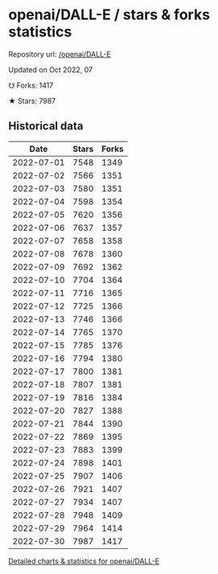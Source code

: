 # openai/DALL-E / stars & forks statistics

Repository url: [/openai/DALL-E](https://github.com/openai/DALL-E)

Updated on Oct 2022, 07

☋ Forks: 1417

★ Stars: 7987

## Historical data
| Date | Stars | Forks |
|------|-------|-------|
| 2022-07-01 | 7548 | 1349 | 
| 2022-07-02 | 7566 | 1351 | 
| 2022-07-03 | 7580 | 1351 | 
| 2022-07-04 | 7598 | 1354 | 
| 2022-07-05 | 7620 | 1356 | 
| 2022-07-06 | 7637 | 1357 | 
| 2022-07-07 | 7658 | 1358 | 
| 2022-07-08 | 7678 | 1360 | 
| 2022-07-09 | 7692 | 1362 | 
| 2022-07-10 | 7704 | 1364 | 
| 2022-07-11 | 7716 | 1365 | 
| 2022-07-12 | 7725 | 1366 | 
| 2022-07-13 | 7746 | 1366 | 
| 2022-07-14 | 7765 | 1370 | 
| 2022-07-15 | 7785 | 1376 | 
| 2022-07-16 | 7794 | 1380 | 
| 2022-07-17 | 7800 | 1381 | 
| 2022-07-18 | 7807 | 1381 | 
| 2022-07-19 | 7816 | 1384 | 
| 2022-07-20 | 7827 | 1388 | 
| 2022-07-21 | 7844 | 1390 | 
| 2022-07-22 | 7869 | 1395 | 
| 2022-07-23 | 7883 | 1399 | 
| 2022-07-24 | 7898 | 1401 | 
| 2022-07-25 | 7907 | 1406 | 
| 2022-07-26 | 7921 | 1407 | 
| 2022-07-27 | 7934 | 1407 | 
| 2022-07-28 | 7948 | 1409 | 
| 2022-07-29 | 7964 | 1414 | 
| 2022-07-30 | 7987 | 1417 | 


[Detailed charts & statistics for openai/DALL-E](https://reviewgithub.com/rep/openai/DALL-E)
